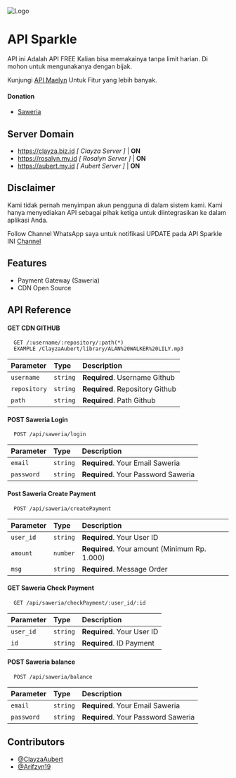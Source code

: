 
![Logo](https://i.ibb.co.com/wrxBY9X/Sparkle.jpg)


# API Sparkle

API ini Adalah API FREE Kalian bisa memakainya tanpa limit harian. Di mohon untuk mengunakanya dengan bijak.

Kunjungi [API Maelyn](htttps://api.maelyn.me.id) Untuk Fitur yang lebih banyak.

#### Donation
- [Saweria](https://saweria.co/ClayzaAubert)

## Server Domain
- https://clayza.biz.id *[ Clayza Server ]* | **ON**
- https://rosalyn.my.id *[ Rosalyn Server ]* | **ON**
- https://aubert.my.id *[ Aubert Server ]* | **ON**

## Disclaimer
Kami tidak pernah menyimpan akun pengguna di dalam sistem kami. Kami hanya menyediakan API sebagai pihak ketiga untuk diintegrasikan ke dalam aplikasi Anda.

Follow Channel WhatsApp saya untuk notifikasi UPDATE pada API Sparkle INI [Channel](https://s.id/MaelynChannel)

## Features

- Payment Gateway (Saweria)
- CDN Open Source


## API Reference

#### GET CDN GITHUB

```http
  GET /:username/:repository/:path(*)
  EXAMPLE /ClayzaAubert/library/ALAN%20WALKER%20LILY.mp3
```

| Parameter | Type     | Description                |
| :-------- | :------- | :------------------------- |
| `username` | `string` | **Required**. Username Github |
| `repository` | `string` | **Required**. Repository Github |
| `path` | `string` | **Required**. Path Github |

#### POST Saweria Login

```http
  POST /api/saweria/login
```

| Parameter | Type     | Description                |
| :-------- | :------- | :------------------------- |
| `email` | `string` | **Required**. Your Email Saweria |
| `password` | `string` | **Required**. Your Password Saweria |

#### Post Saweria Create Payment 

```http
  POST /api/saweria/createPayment
```

| Parameter | Type     | Description                       |
| :-------- | :------- | :-------------------------------- |
| `user_id`      | `string` | **Required**. Your User ID |
| `amount`      | `number` | **Required**. Your amount (Minimum Rp. 1.000) |
| `msg`      | `string` | **Required**. Message Order |

#### GET Saweria Check Payment

```http
  GET /api/saweria/checkPayment/:user_id/:id
```

| Parameter | Type     | Description                |
| :-------- | :------- | :------------------------- |
| `user_id` | `string` | **Required**. Your User ID |
| `id` | `string` | **Required**. ID Payment |

#### POST Saweria balance

```http
  POST /api/saweria/balance
```

| Parameter | Type     | Description                |
| :-------- | :------- | :------------------------- |
| `email` | `string` | **Required**. Your Email Saweria |
| `password` | `string` | **Required**. Your Password Saweria |


## Contributors
- [@ClayzaAubert](https://github.com/ClayzaAubert)
- [@Arifzyn19](https://github.com/arifzyn19)

